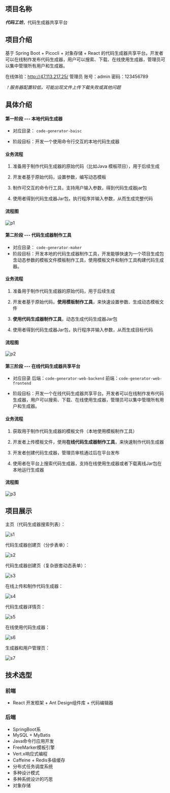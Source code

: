 ## 项目名称

***代码工坊***，代码生成器共享平台



## 项目介绍

基于 Spring Boot + Picocli + 对象存储 + React 的代码生成器共享平台。开发者可以在线制作发布代码生成器，用户可以搜索、下载、在线使用生成器，管理员可以集中管理所有用户和生成器。

在线体验：http://47.113.217.25/       管理员  账号：admin  密码：123456789

*！服务器配置较低，可能出现文件上传下载失败或其他问题*



## 具体介绍

#### 第一阶段 --- 本地代码生成器    

- 对应目录： `code-generator-baisc`

- 阶段目标：开发一个使用命令行交互的本地代码生成器

####   **业务流程** 

1. 准备用于制作代码生成器的原始代码（比如Java 模板项目），用于后续生成

2. 开发者基于原始代码，设置参数，编写动态模板

3. 制作可交互的命令行工具，支持用户输入参数，得到代码生成器jar包

4. 使用者得到代码生成器Jar包，执行程序并输入参数，从而生成完整代码

####    流程图

![p1](image\p1.png)



#### 第二阶段 --- 代码生成器制作工具

- 对应目录： `code-generator-maker`
- 阶段目标：开发本地的代码生成器制作工具，开发能够快速为一个项目生成包含动态参数的模板文件模板制作工具，使用模板文件和制作工具构建代码生成器。

####   业务流程

1. 准备用于制作代码生成器的原始代码，用于后续生成

2. 开发者基于原始代码，**使用模板制作工具**，来快速设置参数、生成动态模板文件

3. **使用代码生成器制作工具**，动态生成代码生成器Jar包

4. 使用者得到代码生成器Jar包，执行程序并输入参数，从而生成目标代码

####   流程图

![p2](image\p2.png)



#### 第三阶段 --- 在线代码生成器共享平台

- 对应目录  后端：`code-generator-web-backend`  前端：`code-generator-web-frontend`

- 阶段目标：开发一个在线代码生成器共享平台。开发者可以在线制作发布代码生成器，用户可以搜索、下载、在线使用生成器，管理员可以集中管理所有用户和生成器。

####   业务流程

1. 获取用于制作代码生成器的模板文件（本地使用模板制作工具）
2. 开发者上传模板文件，使用**在线代码生成器制作工具**，来快速制作代码生成器

3. 开发者创建代码生成器，管理员审核通过后在平台发布

4. 使用者在平台上搜索代码生成器，支持在线使用生成器或者下载离线Jar包在本地运行生成器

####   流程图

![p3](image\p3.png)

## 项目展示

主页（代码生成器搜索列表）：

![s1](image\s1.png)

代码生成器创建页（分步表单）：

![s2](image\s2.png)

代码生成器创建页（复杂嵌套动态表单）：

![s3](image\s3.png)

在线上传和制作代码生成器：

![s4](image\s4.png)

代码生成器详情页：

![s5](image\s5.png)

在线使用代码生成器：

![s6](image\s6.png)

生成器和用户管理页：

![s7](image\s7.png)

## 技术选型

###  前端

- React 开发框架 + Ant Design组件库 + 代码编辑器



###  后端

- SpringBoot系
- MySQL + MyBatis
- Java命令行应用开发
- FreeMarker模板引擎
- Vert.x响应式编程
- Caffeine + Redis多级缓存
- 分布式任务调度系统
- 多种设计模式
- 多种系统设计的巧思
- 对象存储
